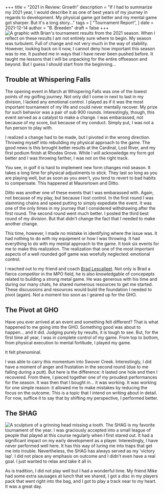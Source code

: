 +++
title = "2021 in Review: Growth"
description = "If I had to summarize my 2021 year, I would describe it as one of best years of my journey in regards to development. My physical game got better and my mental game got sharper. But it's a long story..."
tags = [
    "Tournament Report",
]
date = 2021-12-14
author = "B. Breeden"
draft = false
+++
![A graphic with Brian's tournament results from the 2021 season.](/2021.png)
When I reflect on these results I am not entirely sure where to begin. My season was turbulent. Full of change and not very much in the way of stability. However, looking back on it now, I cannot deny how important this season was to me. It pushed me in ways that I have never been pushed before. It taught me lessons that I will be unpacking for the entire offseason and beyond. But I guess I should start from the beginning...

## Trouble at Whispering Falls

The opening event in March at Whispering Falls was one of the lowest points of my golfing journey. Not only did I come in next to last in my division, I lacked any emotional control. I played as if it was the most important tournament of my life and could never mentally recover. My prize for such behavior was a pair of sub 900 rounds. Interestingly, though, this event served as a catalyst to make a change. I was embarassed, not because of my score, but because of my conduct. Simply put, I was not a fun person to play with.

I realized a change had to be made, but I pivoted in the wrong direction. Throwing myself into rebuilding my physical approach to the game. The good news is this brought better results at the Cardinal, Lost River, and my first podium finish at Rhodes Grove. While I will acknowledge my form got better and I was throwing farther, I was not on the right track.

You see, in golf it is hard to implement new form changes mid season. It takes a long time for physical adjustments to stick. They last so long as you are playing well, but as soon as you aren't, you tend to revert to bad habits to compensate. This happened at Maurertown and Ditto.

Ditto was another one of these events that I was embarassed with. Again, not because of my play, but because I lost control. In the first round I was slamming chains and speed putting to simply expediate the event. It was one of the only times in my journey that I considered withdrawing after the first round. The second round went much better. I posted the third best round of my division. But that didn't change the fact that I needed to make another change.

This time, however, I made no mistake in identifying where the issue was. It had nothing to do with my equipment or how I was throwing. It had everything to do with my mental approach to the game. It took six events for me to make this realization. The realization that one of the most important aspects of a well rounded golf game was woefully neglected: emotional control.

I reached out to my friend and coach <a href="https://www.instagram.com/ferretdance03/" target="_blank">Brad Lescalleet</a>. Not only is Brad a fierce competitor in the MPO field, he is also knowledgable of concepepts related to building a strong metal game. He was generous with his time and during our many chats, he shared numerous resources to get me started. These discussions and resources would build the foundation I needed to pivot (again). Not a moment too soon as I geared up for the GHO.

## The Pivot at GHO

Have you ever arrived at an event and something felt different? That is what happened to me going into the GHO. Something good was about to happen... and it did. Judging purely by results, it is tough to see. But, for the first time all year, I was in complete control of my game. From top to bottom, from physical execution to mental fortitude, I played my game.

It felt phenominal.

I was able to carry this momentum into Swover Creek. Interestingly, I did have a moment of anger and frustation in the second round (due to me falling during a putt). But here is the difference: it lasted one hole and then I recovered. From there, I pieced together one of my proudest performances for the season. It was then that I bought in... it was working. It was working for one simple reason: it allowed me to make mistakes by reducing the focus on the outcome. This is a topic that I intend on writing about in detail. For now, suffice it to say that by shifting my perspective, I performed better.

## The SHAG
![A sculpture of a grinning head missing a tooth.](/shag.JPG)
The SHAG is my favorite tournament of the year. I was graciously accepted into a small league of people that played at this course regularly when I first stared out. It had a significant impact on my early development as a player. Interestingly, I have never performed well here. It has this way of luring me into traps that get me into trouble. Nevertheless, the SHAG has always served as my 'victory lap'. I did not place any emphasis on outcome and I didn't even have a real goal. I just wanted to relax and take it all in.

As is tradition, I did not play well but I had a wonderful time. My friend Mike had some extra sausages at lunch that we shared, I got a disc in my players pack that went right into the bag, and I got to play a track near to my heart. It was a great day.